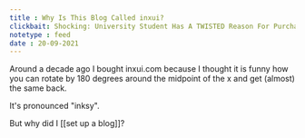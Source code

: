 ```yaml
---
title : Why Is This Blog Called inxui?
clickbait: Shocking: University Student Has A TWISTED Reason For Purchase Of A Domain
notetype : feed
date : 20-09-2021
---
```

Around a decade ago I bought inxui.com because I thought it is funny how you can rotate by 180 degrees around the midpoint of the x and get (almost) the same back.

It's pronounced "inksy".

But why did I [[set up a blog]]?